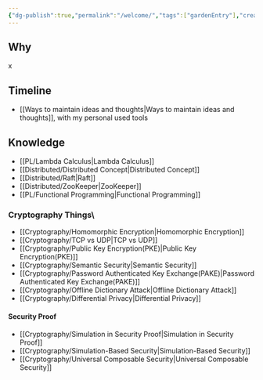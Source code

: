 ```yaml
---
{"dg-publish":true,"permalink":"/welcome/","tags":["gardenEntry"],"created":"2024-06-15T19:38:16.200+08:00","updated":"2024-07-13T01:27:33.581+08:00"}
---
```


## Why
x
## Timeline
- [[Ways to maintain ideas and thoughts\|Ways to maintain ideas and thoughts]], with my personal used tools

## Knowledge
- [[PL/Lambda Calculus\|Lambda Calculus]]
- [[Distributed/Distributed Concept\|Distributed Concept]]
- [[Distributed/Raft\|Raft]]
- [[Distributed/ZooKeeper\|ZooKeeper]]
- [[PL/Functional Programming\|Functional Programming]]

### Cryptography Things\
- [[Cryptography/Homomorphic Encryption\|Homomorphic Encryption]]
- [[Cryptography/TCP vs UDP\|TCP vs UDP]]
- [[Cryptography/Public Key Encryption(PKE)\|Public Key Encryption(PKE)]]
- [[Cryptography/Semantic Security\|Semantic Security]]
- [[Cryptography/Password Authenticated Key Exchange(PAKE)\|Password Authenticated Key Exchange(PAKE)]]
- [[Cryptography/Offline Dictionary Attack\|Offline Dictionary Attack]]
- [[Cryptography/Differential Privacy\|Differential Privacy]]
#### Security Proof
- [[Cryptography/Simulation in Security Proof\|Simulation in Security Proof]]
- [[Cryptography/Simulation-Based Security\|Simulation-Based Security]]
- [[Cryptography/Universal Composable Security\|Universal Composable Security]]